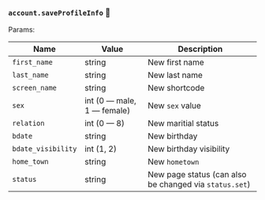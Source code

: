 ### `account.saveProfileInfo` 🔰

Params:

|Name|Value|Description|
|--|--|--|
|`first_name`|string|New first name
|`last_name`|string|New last name|
|`screen_name`|string|New shortcode|
|`sex`|int (0 — male, 1 — female)|New `sex` value|
|`relation`|int (0 — 8)|New maritial status|
|`bdate`|string|New birthday|
|`bdate_visibility`|int (1, 2)|New birthday visibility|
|`home_town`|string|New `hometown`|
|`status`|string|New page status (can also be changed via `status.set`)|
